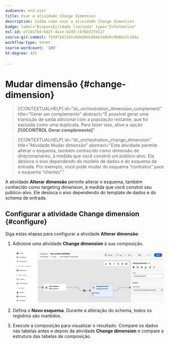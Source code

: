 ```yaml
---
audience: end-user
title: Usar a atividade Change dimension
description: Saiba como usar a atividade Change dimension
badge: label="Disponibilidade limitada" type="Informative"
exl-id: e71017bd-6d2f-4ace-b2d9-cbfbb537d127
source-git-commit: f549f1611bfe6deb6dc684e3a0d9c968ba7c184a
workflow-type: tm+mt
source-wordcount: '189'
ht-degree: 42%

---
```


# Mudar dimensão {#change-dimension}

>[!CONTEXTUALHELP]
>id="dc_orchestration_dimension_complement"
>title="Gerar um complemento"
>abstract="É possível gerar uma transição de saída adicional com a população restante, que foi excluída como uma duplicata. Para fazer isso, ative a opção **[!UICONTROL Gerar complemento]**"

>[!CONTEXTUALHELP]
>id="dc_orchestration_change_dimension"
>title="Atividade Mudar dimensão"
>abstract="Esta atividade permite alterar o esquema, também conhecido como dimensão de direcionamento, à medida que você constrói um público-alvo. Ela desloca o eixo dependendo do modelo de dados e do esquema de entrada. Por exemplo, você pode mudar do esquema “contratos” para o esquema “clientes”."

A atividade **Alterar dimensão** permite alterar o esquema, também conhecido como targeting dimension, à medida que você constrói seu público-alvo. Ele desloca o eixo dependendo do template de dados e do schema de entrada.

## Configurar a atividade Change dimension {#configure}

Siga estas etapas para configurar a atividade **Alterar dimensão**:

1. Adicione uma atividade **Change dimension** à sua composição.

   ![](../assets/change-dimension.png)

1. Defina o **Novo esquema**. Durante a alteração do schema, todos os registros são mantidos.

1. Execute a composição para visualizar o resultado. Compare os dados nas tabelas antes e depois da atividade **Change dimension** e compare a estrutura das tabelas de composição.

<!--
## Example {#example}

In this example, we want to send an SMS delivery to all the profiles who have made a purchase. To do this, we first use a **[!UICONTROL Build audience]** activity linked to a custom "Purchase" targeting dimension to target all purchases that occurred.

We then use a **[!UICONTROL Change dimension]** activity to switch the workflow targeting dimension to "Recipients". This allows us to be able to target the recipients who match the query.
-->

